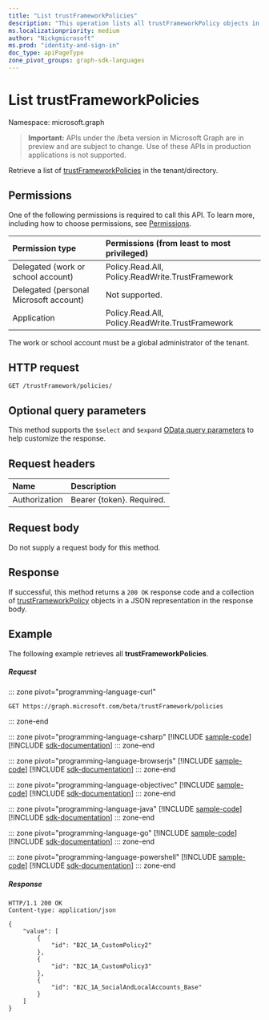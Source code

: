 ```yaml
---
title: "List trustFrameworkPolicies"
description: "This operation lists all trustFrameworkPolicy objects in an Azure AD B2C tenant."
ms.localizationpriority: medium
author: "Nickgmicrosoft"
ms.prod: "identity-and-sign-in"
doc_type: apiPageType
zone_pivot_groups: graph-sdk-languages
---
```

# List trustFrameworkPolicies

Namespace: microsoft.graph

> **Important:** APIs under the /beta version in Microsoft Graph are in preview and are subject to change. Use of these APIs in production applications is not supported.

Retrieve a list of [trustFrameworkPolicies](../resources/trustframeworkpolicy.md) in the tenant/directory.

## Permissions

One of the following permissions is required to call this API. To learn more, including how to choose permissions, see [Permissions](/graph/permissions-reference).

|Permission type      | Permissions (from least to most privileged)              |
|:--------------------|:---------------------------------------------------------|
|Delegated (work or school account)|Policy.Read.All, Policy.ReadWrite.TrustFramework|
|Delegated (personal Microsoft account)| Not supported.|
|Application|Policy.Read.All, Policy.ReadWrite.TrustFramework|

The work or school account must be a global administrator of the tenant.

## HTTP request

<!-- { "blockType": "ignored" } -->
```http
GET /trustFramework/policies/
```
## Optional query parameters

This method supports the `$select` and `$expand` [OData query parameters](/graph/query-parameters) to help customize the response.

## Request headers

|Name|Description|
|:---------------|:----------|
|Authorization|Bearer {token}. Required.|

## Request body

Do not supply a request body for this method.

## Response

If successful, this method returns a `200 OK` response code and a collection of [trustFrameworkPolicy](../resources/trustframeworkpolicy.md) objects in a JSON representation in the response body.

## Example

The following example retrieves all **trustFrameworkPolicies**.

##### Request

::: zone pivot="programming-language-curl"
<!-- {
  "blockType": "request",
  "name": "get_trustFrameworks"
}-->
```msgraph-interactive
GET https://graph.microsoft.com/beta/trustFramework/policies
```

::: zone-end

::: zone pivot="programming-language-csharp"
[!INCLUDE [sample-code](../includes/snippets/csharp/get-trustframeworks-csharp-snippets.md)]
[!INCLUDE [sdk-documentation](../includes/snippets/snippets-sdk-documentation-link.md)]
::: zone-end

::: zone pivot="programming-language-browserjs"
[!INCLUDE [sample-code](../includes/snippets/javascript/get-trustframeworks-javascript-snippets.md)]
[!INCLUDE [sdk-documentation](../includes/snippets/snippets-sdk-documentation-link.md)]
::: zone-end

::: zone pivot="programming-language-objectivec"
[!INCLUDE [sample-code](../includes/snippets/objc/get-trustframeworks-objc-snippets.md)]
[!INCLUDE [sdk-documentation](../includes/snippets/snippets-sdk-documentation-link.md)]
::: zone-end

::: zone pivot="programming-language-java"
[!INCLUDE [sample-code](../includes/snippets/java/get-trustframeworks-java-snippets.md)]
[!INCLUDE [sdk-documentation](../includes/snippets/snippets-sdk-documentation-link.md)]
::: zone-end

::: zone pivot="programming-language-go"
[!INCLUDE [sample-code](../includes/snippets/go/get-trustframeworks-go-snippets.md)]
[!INCLUDE [sdk-documentation](../includes/snippets/snippets-sdk-documentation-link.md)]
::: zone-end

::: zone pivot="programming-language-powershell"
[!INCLUDE [sample-code](../includes/snippets/powershell/get-trustframeworks-powershell-snippets.md)]
[!INCLUDE [sdk-documentation](../includes/snippets/snippets-sdk-documentation-link.md)]
::: zone-end

##### Response

<!-- {
  "blockType": "response",
  "truncated": true,
  "@odata.type": "microsoft.graph.trustFrameworkPolicy",
  "isCollection": true
} -->
```http
HTTP/1.1 200 OK
Content-type: application/json

{
    "value": [
        {
            "id": "B2C_1A_CustomPolicy2"
        },
        {
            "id": "B2C_1A_CustomPolicy3"
        },
        {
            "id": "B2C_1A_SocialAndLocalAccounts_Base"
        }
    ]
}
```

<!-- uuid: 8fcb5dbc-d5aa-4681-8e31-b001d5168d79
2015-10-25 14:57:30 UTC -->
<!-- {
  "type": "#page.annotation",
  "description": "List trustFrameworkPolicy",
  "keywords": "",
  "section": "documentation",
  "tocPath": "",
  "suppressions": [
  ]
}-->

